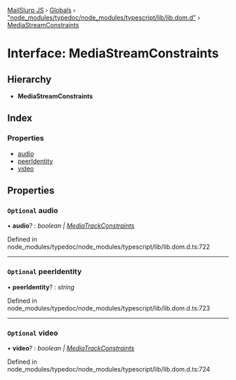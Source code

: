 [MailSlurp JS](../README.md) › [Globals](../globals.md) › ["node_modules/typedoc/node_modules/typescript/lib/lib.dom.d"](../modules/_node_modules_typedoc_node_modules_typescript_lib_lib_dom_d_.md) › [MediaStreamConstraints](_node_modules_typedoc_node_modules_typescript_lib_lib_dom_d_.mediastreamconstraints.md)

# Interface: MediaStreamConstraints

## Hierarchy

* **MediaStreamConstraints**

## Index

### Properties

* [audio](_node_modules_typedoc_node_modules_typescript_lib_lib_dom_d_.mediastreamconstraints.md#optional-audio)
* [peerIdentity](_node_modules_typedoc_node_modules_typescript_lib_lib_dom_d_.mediastreamconstraints.md#optional-peeridentity)
* [video](_node_modules_typedoc_node_modules_typescript_lib_lib_dom_d_.mediastreamconstraints.md#optional-video)

## Properties

### `Optional` audio

• **audio**? : *boolean | [MediaTrackConstraints](_node_modules_typedoc_node_modules_typescript_lib_lib_dom_d_.mediatrackconstraints.md)*

Defined in node_modules/typedoc/node_modules/typescript/lib/lib.dom.d.ts:722

___

### `Optional` peerIdentity

• **peerIdentity**? : *string*

Defined in node_modules/typedoc/node_modules/typescript/lib/lib.dom.d.ts:723

___

### `Optional` video

• **video**? : *boolean | [MediaTrackConstraints](_node_modules_typedoc_node_modules_typescript_lib_lib_dom_d_.mediatrackconstraints.md)*

Defined in node_modules/typedoc/node_modules/typescript/lib/lib.dom.d.ts:724
